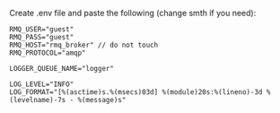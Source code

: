 Create .env file and paste the following (change smth if you need):
```text
RMQ_USER="guest"
RMQ_PASS="guest"
RMQ_HOST="rmq_broker" // do not touch
RMQ_PROTOCOL="amqp"

LOGGER_QUEUE_NAME="logger"

LOG_LEVEL="INFO"
LOG_FORMAT="[%(asctime)s.%(msecs)03d] %(module)20s:%(lineno)-3d %(levelname)-7s - %(message)s"
```